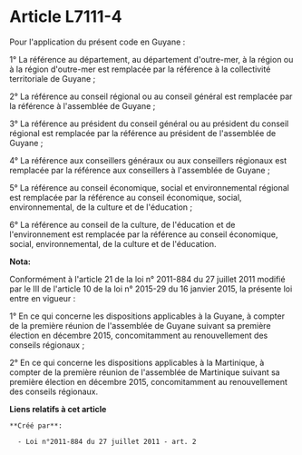 # Article L7111-4

Pour l'application du présent code en Guyane : 

1° La référence au département, au département d'outre-mer, à la région ou à la région d'outre-mer est remplacée par la
référence à la collectivité territoriale de Guyane ; 

2° La référence au conseil régional ou au conseil général est remplacée par la référence à l'assemblée de Guyane ; 

3° La référence au président du conseil général ou au président du conseil régional est remplacée par la référence au
président de l'assemblée de Guyane ; 

4° La référence aux conseillers généraux ou aux conseillers régionaux est remplacée par la référence aux conseillers à
l'assemblée de Guyane ; 

5° La référence au conseil économique, social et environnemental régional est remplacée par la référence au conseil
économique, social, environnemental, de la culture et de l'éducation ; 

6° La référence au conseil de la culture, de l'éducation et de l'environnement est remplacée par la référence au conseil
économique, social, environnemental, de la culture et de l'éducation.

**Nota:**

Conformément à l'article 21 de la loi n° 2011-884 du 27 juillet 2011 modifié par le III de l'article 10 de la loi n° 2015-29
du 16 janvier 2015, la présente loi entre en vigueur : 

1° En ce qui concerne les dispositions applicables à la Guyane, à compter de la première réunion de l'assemblée de Guyane
suivant sa première élection en décembre 2015, concomitamment au renouvellement des     conseils régionaux ; 

2° En ce qui concerne les dispositions applicables à la Martinique, à compter de la première réunion de l'assemblée de
Martinique suivant sa première élection en décembre 2015, concomitamment au renouvellement des     conseils régionaux.

**Liens relatifs à cet article**

	**Créé par**:

	  - Loi n°2011-884 du 27 juillet 2011 - art. 2
